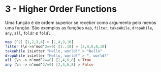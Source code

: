 # 3 - Higher Order Functions

Uma função é de ordem superior se receber como argumento pelo menos uma função. São exemplos as funções `map`, `filter`, `takeWhile`, `dropWhile`, `any`, `all`, `foldr` e `foldl`.

```Haskell
map (^2) [1,2,3,4] > [1,4,9,16]
filter (\n->n‘mod‘2==0) [1..10] > [2,4,6,8,10]
takeWhile isLetter "Hello, world!" > "Hello"
dropWhile isLetter "Hello, world!" > ", world!"
all (\n -> n‘mod‘2==0) [2,4,6,8] > True
any (\n -> n‘mod‘2/=0) [2,4,6,8] > False
```